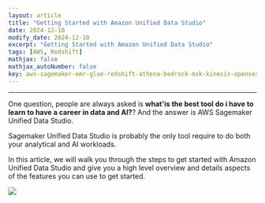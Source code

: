 ```yaml
---
layout: article
title: "Getting Started with Amazon Unified Data Studio"
date: 2024-12-10
modify_date: 2024-12-10
excerpt: "Getting Started with Amazon Unified Data Studio"
tags: [AWS, Redshift]
mathjax: false
mathjax_autoNumber: false
key: aws-sagemaker-emr-glue-redshift-athena-bedrock-msk-kinesis-opensearch-quicksight-tips
---
```


***
One question, people are always asked is **what'is the best tool do i have to learn to have a career in data and AI?**? And the answer is AWS Sagemaker Unified Data Studio.

Sagemaker Unified Data Studio is probably the only tool require to do both your analytical and AI workloads.

In this article, we will walk you through the steps to get started with Amazon Unified Data Studio and give you a high level overview and details aspects of the features you can use to get started.

<a href="https://github.com/user-attachments/assets/78b3a5d9-eff9-42f4-9598-18d930b29b7b"><img src="https://github.com/user-attachments/assets/78b3a5d9-eff9-42f4-9598-18d930b29b7b" /></a>